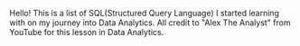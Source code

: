 Hello! This is a list of SQL(Structured Query Language) I started learning with on my journey into Data Analytics. 
All credit to "Alex The Analyst" from YouTube for this lesson in Data Analytics. 
